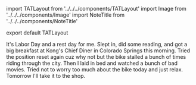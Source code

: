 import TATLayout from '../../../components/TATLayout'
import Image from '../../../components/Image'
import NoteTitle from '../../../components/NoteTitle'

export default TATLayout

<NoteTitle
  title="September 3, 2018 &mdash; Colorado"
  subtitle="0 miles"
/>

It's Labor Day and a rest day for me. Slept in, did some reading, and got a big breakfast at Kong's Chief Diner in Colorado Springs this morning. Tried the position reset again cuz why not but the bike stalled a bunch of times riding through the city. Then I laid in bed and watched a bunch of bad movies. Tried not to worry too much about the bike today and just relax. Tomorrow I'll take it to the shop.

<Image src="https://s3.amazonaws.com/tat.honkytonk.in/17/IMG_2885.jpg" alt="" />
